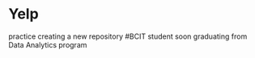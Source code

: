 # Yelp 
practice creating a new repository
#BCIT student soon graduating from Data Analytics program
